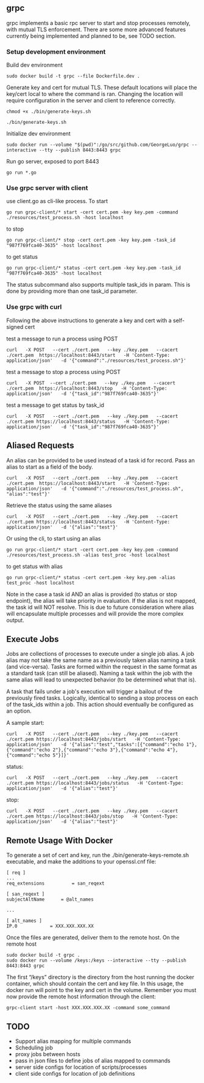 ## grpc

grpc implements a basic rpc server to start and stop processes remotely, with mutual TLS enforcement. There are some more advanced features currently being implemented and planned to be, see TODO section.

### Setup development environment
Build dev environment
```
sudo docker build -t grpc --file Dockerfile.dev .
```
Generate key and cert for mutual TLS. These default locations will place the key/cert local to where the command is ran. Changing the location will require configuration in the server and client to reference correctly.
```
chmod +x ./bin/generate-keys.sh
```
```
./bin/generate-keys.sh
```
Initialize dev environment
```
sudo docker run --volume "$(pwd)":/go/src/github.com/GeorgeLuo/grpc --interactive --tty --publish 8443:8443 grpc
```
Run go server, exposed to port 8443
```
go run *.go
```

### Use grpc server with client
use client.go as cli-like process. To start

```
go run grpc-client/* start -cert cert.pem -key key.pem -command ./resources/test_process.sh -host localhost
```
to stop
```
go run grpc-client/* stop -cert cert.pem -key key.pem -task_id "987f769fca40-3635" -host localhost
```
to get status
```
go run grpc-client/* status -cert cert.pem -key key.pem -task_id "987f769fca40-3635" -host localhost
```

The status subcommand also supports multiple task_ids in param. This is done by providing more than one task_id parameter.

### Use grpc with curl

Following the above instructions to generate a key and cert with a self-signed cert

test a message to run a process using POST
```
curl   -X POST   --cert ./cert.pem   --key ./key.pem   --cacert ./cert.pem  https://localhost:8443/start   -H 'Content-Type: application/json'   -d '{"command":"./resources/test_process.sh"}'
```
test a message to stop a process using POST
```
curl   -X POST  --cert ./cert.pem   --key ./key.pem   --cacert ./cert.pem  https://localhost:8443/stop   -H 'Content-Type: application/json'   -d '{"task_id":"987f769fca40-3635"}'
```
test a message to get status by task_id
```
curl   -X POST   --cert ./cert.pem   --key ./key.pem   --cacert ./cert.pem https://localhost:8443/status   -H 'Content-Type: application/json'   -d '{"task_id":"987f769fca40-3635"}'
```

## Aliased Requests

An alias can be provided to be used instead of a task id for record. Pass an alias to start as a field of the body.

```
curl   -X POST   --cert ./cert.pem   --key ./key.pem   --cacert ./cert.pem  https://localhost:8443/start   -H 'Content-Type: application/json'   -d '{"command":"./resources/test_process.sh", "alias":"test"}'
```

Retrieve the status using the same aliases
```
curl   -X POST   --cert ./cert.pem   --key ./key.pem   --cacert ./cert.pem https://localhost:8443/status   -H 'Content-Type: application/json'   -d '{"alias":"test"}'
```

Or using the cli, to start using an alias
```
go run grpc-client/* start -cert cert.pem -key key.pem -command ./resources/test_process.sh -alias test_proc -host localhost
```
to get status with alias
```
go run grpc-client/* status -cert cert.pem -key key.pem -alias test_proc -host localhost
```

Note in the case a task id AND an alias is provided (to status or stop endpoint), the alias will take priority in evaluation. If the alias is not mapped, the task id will NOT resolve. This is due to future consideration where alias will encapsulate multiple processes and will provide the more complex output.

## Execute Jobs

Jobs are collections of processes to execute under a single job alias. A job alias may not take the same name as a previously taken alias naming a task (and vice-versa). Tasks are formed within the request in the same format as a standard task (can still be aliased). Naming a task within the job with the same alias will lead to unexpected behavior (to be determined what that is).

A task that fails under a job's execution will trigger a bailout of the previously fired tasks. Logically, identical to sending a stop process on each of the task_ids within a job. This action should eventually be configured as an option.

A sample start:
```
curl   -X POST   --cert ./cert.pem   --key ./key.pem   --cacert ./cert.pem https://localhost:8443/jobs/start   -H 'Content-Type: application/json'   -d '{"alias":"test","tasks":[{"command":"echo 1"},{"command":"echo 2"},{"command":"echo 3"},{"command":"echo 4"},{"command":"echo 5"}]}'
```

status:
```
curl   -X POST   --cert ./cert.pem   --key ./key.pem   --cacert ./cert.pem https://localhost:8443/jobs/status   -H 'Content-Type: application/json'   -d '{"alias":"test"}'
```

stop:
```
curl   -X POST   --cert ./cert.pem   --key ./key.pem   --cacert ./cert.pem https://localhost:8443/jobs/stop   -H 'Content-Type: application/json'   -d '{"alias":"test"}'
```

## Remote Usage With Docker

To generate a set of cert and key, run the ./bin/generate-keys-remote.sh executable, and make the additions to your openssl.cnf file:

```
[ req ]
...
req_extensions          = san_reqext

[ san_reqext ]
subjectAltName      = @alt_names

...

[ alt_names ]
IP.0            = XXX.XXX.XXX.XX
```

Once the files are generated, deliver them to the remote host. On the remote host

```
sudo docker build -t grpc .
sudo docker run --volume /keys:/keys --interactive --tty --publish 8443:8443 grpc
```

The first “/keys” directory is the directory from the host running the docker container, which should contain the cert and key file. In this usage, the docker run will point to the key and cert in the volume. Remember you must now provide the remote host information through the client:

```
grpc-client start -host XXX.XXX.XXX.XX -command some_command
```

## TODO

- Support alias mapping for multiple commands
- Scheduling job
- proxy jobs between hosts
- pass in json files to define jobs of alias mapped to commands
- server side configs for location of scripts/processes
- client side configs for location of job definitions

